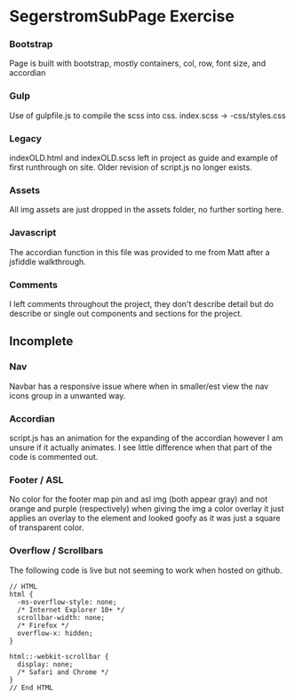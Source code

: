 # SegerstromSubPage Exercise

### Bootstrap

Page is built with bootstrap, mostly containers, col, row, font size, and accordian

### Gulp

Use of gulpfile.js to compile the scss into css. index.scss -> -css/styles.css

### Legacy

indexOLD.html and indexOLD.scss left in project as guide and example of first runthrough on site. Older revision of script.js no longer exists.

### Assets

All img assets are just dropped in the assets folder, no further sorting here.

### Javascript

The accordian function in this file was provided to me from Matt after a jsfiddle walkthrough.

### Comments

I left comments throughout the project, they don't describe detail but do describe or single out components and sections for the project.

## Incomplete

### Nav

Navbar has a responsive issue where when in smaller/est view the nav icons group in a unwanted way.

### Accordian

script.js has an animation for the expanding of the accordian however I am unsure if it actually animates. I see little difference when that part of the code is commented out.

### Footer / ASL

No color for the footer map pin and asl img (both appear gray) and not orange and purple (respectively) when giving the img a color overlay it just applies an overlay to the element and looked goofy as it was just a square of transparent color.

### Overflow / Scrollbars

The following code is live but not seeming to work when hosted on github.

```
// HTML
html {
  -ms-overflow-style: none;
  /* Internet Explorer 10+ */
  scrollbar-width: none;
  /* Firefox */
  overflow-x: hidden;
}

html::-webkit-scrollbar {
  display: none;
  /* Safari and Chrome */
}
// End HTML
```
